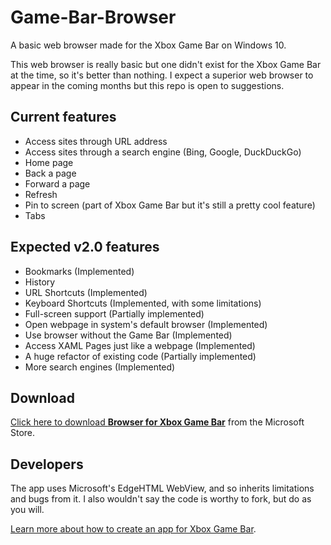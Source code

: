 # Game-Bar-Browser
A basic web browser made for the Xbox Game Bar on Windows 10.

This web browser is really basic but one didn't exist for the Xbox Game Bar at the time, so it's better than nothing. I expect a superior web browser to appear in the coming months but this repo is open to suggestions.

## Current features
- Access sites through URL address
- Access sites through a search engine (Bing, Google, DuckDuckGo)
- Home page
- Back a page
- Forward a page
- Refresh
- Pin to screen (part of Xbox Game Bar but it's still a pretty cool feature)
- Tabs

## Expected v2.0 features
- Bookmarks (Implemented)
- History
- URL Shortcuts (Implemented)
- Keyboard Shortcuts (Implemented, with some limitations)
- Full-screen support (Partially implemented)
- Open webpage in system's default browser (Implemented)
- Use browser without the Game Bar (Implemented)
- Access XAML Pages just like a webpage (Implemented)
- A huge refactor of existing code (Partially implemented)
- More search engines (Implemented)

## Download
[Click here to download **Browser for Xbox Game Bar**](https://www.microsoft.com/en-gb/p/browser-for-xbox-game-bar/9nk1cnb0nccx?irgwc=1&OCID=AID2000142_aff_7593_159229&tduid=%28ir__ywh0qxotpckftjqnxka03fe3c22xnsta9kwxk6l900%29%287593%29%28159229%29%28%29%28UUwpUdUnU77533YYmYb%29&irclickid=_ywh0qxotpckftjqnxka03fe3c22xnsta9kwxk6l900&activetab=pivot:overviewtab) from the Microsoft Store.

## Developers
The app uses Microsoft's EdgeHTML WebView, and so inherits limitations and bugs from it. I also wouldn't say the code is worthy to fork, but do as you will.

[Learn more about how to create an app for Xbox Game Bar](https://docs.microsoft.com/en-us/gaming/game-bar/).
